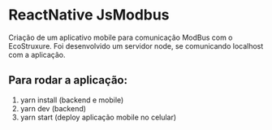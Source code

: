 # ReactNative JsModbus

Criação de um aplicativo mobile para comunicação ModBus com o EcoStruxure.
Foi desenvolvido um servidor node, se comunicando localhost com a aplicação.

## Para rodar a aplicação:
  1. yarn install (backend e mobile)
  2. yarn dev (backend)
  3. yarn start (deploy aplicação mobile no celular)
